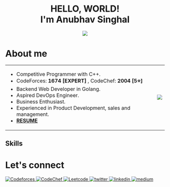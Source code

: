 <div align="center">
<!--   <img src="https://media.giphy.com/media/L1R1tvI9svkIWwpVYr/giphy.gif" align="center"/> -->
  <h1> HELLO, WORLD!<br>I'm Anubhav Singhal </h1> 
  <img src=https://img.shields.io/twitter/follow/anubhavitis?style=social />
</div>
<h1> About me </h1>
<table border="0" >
 <tr>
    <td>
        <ul>
          <li> Competitive Programmer with C++. </li>
          <li> CodeForces: <strong> 1674 [EXPERT] </strong>, CodeChef: <strong> 2004 [5⭐]</strong> </li>
          <li> Backend Web Developer in Golang. </li>
          <li> Aspired DevOps Engineer. </li>
          <li> Business Enthusiast. </li>
          <li> Experienced in Product Development, sales and management. </li>
          <li> <strong> <a href="https://anubhavitis.github.io/Resume/" target="_blank"> RESUME </a></strong> </li>
        </ul></b>
    </td>
    <td>    <img src="https://github-readme-stats.vercel.app/api?username=anubhavitis&show_icons=true&theme=dark" />
    </td>
 </tr>
</table>

## Skills


<h1> Let's connect </h1>
<div>
  <a href="https://codeforces.com/profile/zeddie" target="_blank"> 
      <img src=https://img.shields.io/badge/zeddie-CodeForces-9cf alt=Codeforces style="magin-bottom: 5px;" />
  </a>
  <a href="https://www.codechef.com/users/zeddie" target="_blank">
      <img src=https://img.shields.io/badge/zeddie-CodeChef-orange alt=CodeChef style="magin-bottom: 5px;" />
  </a>
  <a href="https://leetcode.com/zeddie/" target="_blank">
      <img src=https://img.shields.io/badge/zeddie-Leetcode-blue alt=Leetcode style="magin-bottom: 5px;" />
  </a> 
  <a href="https://twitter.com/anubhavitis" target="_blank">
    <img src=https://img.shields.io/badge/twitter-%2300acee.svg?&style=for-the-badge&logo=twitter&logoColor=white alt=twitter style="margin-bottom: 5px;" />
  </a>
  <a href="https://linkedin.com/in/anubhavitis" target="_blank">
    <img src=https://img.shields.io/badge/linkedin-%231E77B5.svg?&style=for-the-badge&logo=linkedin&logoColor=white alt=linkedin style="margin-bottom: 5px;" />
  </a>
  <a href="https://medium.com/@anubhavitis" target="_blank">
    <img src=https://img.shields.io/badge/medium-%23292929.svg?&style=for-the-badge&logo=medium&logoColor=white alt=medium style="margin-bottom: 5px;" />
  </a>  
</div>
